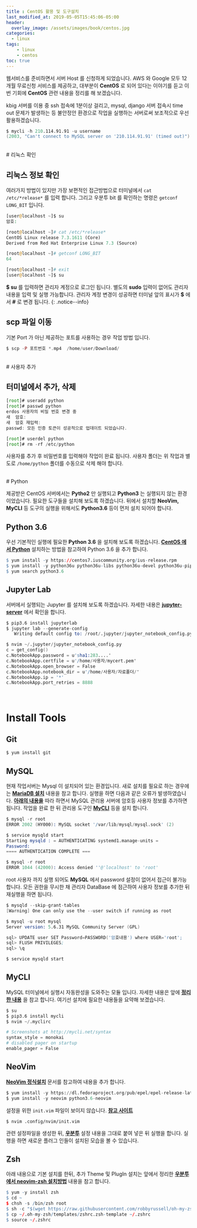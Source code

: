 ```yaml
---
title : CentOS 활용 및 도구설치
last_modified_at: 2019-05-05T15:45:06-05:00
header:
  overlay_image: /assets/images/book/centos.jpg
categories:
  - linux
tags: 
    - linux
    - centos
toc: true    
---
```


웹서비스를 준비하면서 서버 Host 를 신청하게 되었습니다. AWS 와 Google 모두 12개월 무료신청 서비스를 제공하고, 대부분이 **CentOS** 로 되어 있다는 이야기를 듣고 이번 기회에 **CentOS** 관련 내용을 정리를 해 보겠습니다.

kbig 서버를 이용 중 ssh 접속에 1분이상 걸리고, mysql, django 서버 접속시 time out 문제가 발생하는 등 불안정안 환경으로 작업을 실행하는 서버로써 보조적으로 우선 활용하겠습니다.

```s
$ mycli -h 210.114.91.91 -u username 
(2003, "Can't connect to MySQL server on '210.114.91.91' (timed out)")
```

<br/>
# 리눅스 확인

## 리눅스 정보 확인

여러가지 방법이 있지만 가장 보편적인 접근방법으로 터미널에서 `cat /etc/*release*` 를 입력 합니다. 그리고 우분투 bit 를 확인하는 명령은 `getconf LONG_BIT` 입니다. 

```php
[user@localhost ~]$ su
암호:

[root@localhost ~]# cat /etc/*release*
CentOS Linux release 7.3.1611 (Core) 
Derived from Red Hat Enterprise Linux 7.3 (Source)

[root@localhost ~]# getconf LONG_BIT
64

[root@localhost ~]# exit
[user@localhost ~]$ su
```

**$ su** 를 입력하면 관리자 계정으로 로그인 됩니다. 별도의 **sudo** 입력이 없어도 관리자 내용을 입력 및 실행 가능합니다. 관리자 계정 변경이 성공하면 터미널 앞의 표시가 **$** 에서 **#** 로 변경 됩니다.
{: .notice--info}


## **scp** 파일 이동

기본 Port 가 아닌 제공하는 포트를 사용하는 경우 작업 방법 입니다.

```php
$ scp -P 포트번호 *.mp4  /home/user/Download/
```

<br/>
# 사용자 추가

## 터미널에서 추가, 삭제

```javascript
[root]# useradd python
[root]# passwd python
erdos 사용자의 비밀 번호 변경 중
새  암호: 
새  암호 재입력:
passwd: 모든 인증 토큰이 성공적으로 업데이트 되었습니다.

[root]# userdel python
[root]# rm -rf /etc/python
```
사용자를 추가 후 비밀번호를 입력해야 작업이 완료 됩니다. 사용자 폴더는 위 작업과 별도로 `/home/python` 폴더를 수동으로 삭제 해야 합니다.

<br/>
# Python

제공받은 CentOS 서버에서는 **Pytho2** 만 실행되고 **Python3** 는 실행되지 않는 환경 이었습니다. 필요한 도구들을 설치해 보도록 하겠습니다. 뒤에서 설치할 **NeoVim, MyCLI** 등 도구의 실행을 위해서도 **Python3.6** 등이 먼저 설치 되어야 합니다.

## Python 3.6

우선 기본적인 실행에 필요한 **Python 3.6** 을 설치해 보도록 하겠습니다. **[CentOS 에서 Python](https://snowdeer.github.io/python/2018/02/20/install-python3-on-centos/)** 설치하는 방법을 참고하여 Python 3.6 을 추가 합니다. 

```r
$ yum install -y https://centos7.iuscommunity.org/ius-release.rpm
$ yum install -y python36u python36u-libs python36u-devel python36u-pip
$ yum search python3.6
```

## Jupyter Lab

서버에서 실행되는 Jupyter 를 설치해 보도록 하겠습니다. 자세한 내용은 **[jupyter-server](https://yongbeomkim.github.io/jupyter-server/)** 에서 확인을 합니다.

```s
$ pip3.6 install jupyterlab
$ jupyter lab --generate-config
   Writing default config to: /root/.jupyter/jupyter_notebook_config.py

$ nvim ~/.jupyter/jupyter_notebook_config.py
c = get_config()
c.NotebookApp.password = u'sha1:283....'
c.NotebookApp.certfile = u'/home/사용자/mycert.pem'
c.NotebookApp.open_browser = False
c.NotebookApp.notebook_dir = u'/home/사용자/자료폴더/'
c.NotebookApp.ip = '*'
c.NotebookApp.port_retries = 8888
```


<br/>

# Install Tools

## Git

```s
$ yum install git
```

## MySQL

현재 작업서버는 Mysql 이 설치되어 있는 환경입니다. 새로 설치를 필요로 하는 경우에는 **[MariaDB 설치](https://yongbeomkim.github.io/sql/sql-mariadb/)** 내용을 참고 합니다. 실행을 하면 다음과 같은 오류가 발생하였습니다. **[아래의 내용을](https://superuser.com/questions/603026/mysql-how-to-fix-access-denied-for-user-rootlocalhost)** 따라 하면서 MySQL 관리용 서버에 암호등 사용자 정보를 추가하면 됩니다. 작업을 완료 한 뒤 관리용 도구인 **[MyCLI](https://yongbeomkim.github.io/sql/sql-mariadb/)** 등을 설치 합니다.

```s
$ mysql -r root                           
ERROR 2002 (HY000): MySQL socket '/var/lib/mysql/mysql.sock' (2)

$ service mysqld start
Starting mysqld : = AUTHENTICATING systemd1.manage-units =
Password: 
==== AUTHENTICATION COMPLETE ===

$ mysql -r root
ERROR 1044 (42000): Access denied ''@'localhost' to 'root'
```

root 사용자 까지 실행 되어도 **MySQL** 에서 password 설정이 없어서 접근이 불가능 합니다.  모든 권한을 무시한 채 관리자 DataBase 에 점근하여 사용자 정보를 추가한 뒤 재실행을 하면 됩니다.

```s
$ mysqld --skip-grant-tables
[Warning] One can only use the --user switch if running as root

$ mysql -u root mysql
Server version: 5.6.31 MySQL Community Server (GPL)

sql> UPDATE user SET Password=PASSWORD('암호내용') where USER='root';
sql> FLUSH PRIVILEGES;
sql> \q

$ service mysqld start
```

## MyCLI

MySQL 터미널에서 실행시 자동완성을 도와주는 모듈 입니다. 자세한 내용은 앞에 **[정리한 내용](https://yongbeomkim.github.io/sql/sql-mariadb/)** 을 참고 합니다. 여기선 설치에 필요한 내용들을 요약해 보겠습니다.

```s
$ su
$ pip3.6 install mycli
$ nvim ~/.myclirc

# Screenshots at http://mycli.net/syntax
syntax_style = monokai
# disabled pager on startup
enable_pager = False
```

## NeoVim

**[NeoVim 정식설치](https://github.com/neovim/neovim/wiki/Installing-Neovim)** 문서를 참고하여 내용을 추가 합니다.

```python
$ yum install -y https://dl.fedoraproject.org/pub/epel/epel-release-latest-7.noarch.rpm
$ yum install -y neovim python3.6-neovim
```

설정을 위한 `init.vim` 파일이 보이지 않습니다. **[참고 사이트](https://medium.com/@akila1001/easy-steps-to-install-neovim-in-centos-b90599164379)** 

```
$ nvim .config/nvim/init.vim 
```

관련 설정파일을 생성한 뒤, **[우분투](https://yongbeomkim.github.io/ubuntu/neovim-zsh/)** 설정 내용을 그대로 붙여 넣은 뒤 실행을 합니다. 실행을 하면 새로운 플러그 인들이 설치된 모습을 볼 수 있습니다.

## Zsh

아래 내용으로 기본 설치를 한뒤, 추가 Theme 및 PlugIn 설치는 앞에서 정리한 **[우분투 에서 neovim-zsh 설치방법](https://yongbeomkim.github.io/ubuntu/neovim-zsh/)** 내용을 참고 합니다.

```r
$ yum -y install zsh
$ cd ~
$ chsh -s /bin/zsh root
$ sh -c "$(wget https://raw.githubusercontent.com/robbyrussell/oh-my-zsh/master/tools/install.sh -O -)"
$ cp ~/.oh-my-zsh/templates/zshrc.zsh-template ~/.zshrc
$ source ~/.zshrc
```